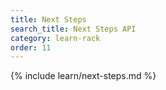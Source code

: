 ```yaml
---
title: Next Steps
search_title: Next Steps API
category: learn-rack
order: 11
---
```


{% include learn/next-steps.md %}
